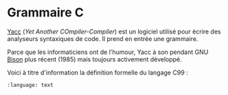 # Grammaire C

[Yacc](<https://fr.wikipedia.org/wiki/Yacc_(logiciel)>) (*Yet Another COmpiler-Compiler*) est un logiciel utilisé pour écrire des analyseurs syntaxiques de code. Il prend en entrée une grammaire.

Parce que les informaticiens ont de l'humour, Yacc à son pendant GNU [Bison](https://en.wikipedia.org/wiki/GNU_Bison) plus récent (1985) mais toujours activement développé.

Voici à titre d'information la définition formelle du langage C99 :

```{literalinclude} ../../assets/src/c99.y
:language: text
```

